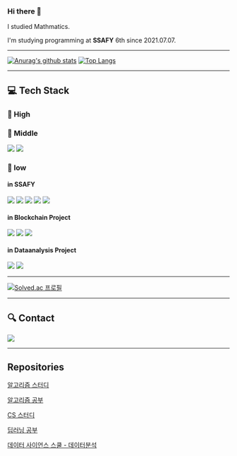 ### Hi there 👋

I studied Mathmatics.

I'm studying programming at **SSAFY** 6th since 2021.07.07.
<hr>

[![Anurag's github stats](https://github-readme-stats.vercel.app/api?username=minicks)](https://github.com/anuraghazra/github-readme-stats)
[![Top Langs](https://github-readme-stats.vercel.app/api/top-langs/?username=minicks&layout=compact)](https://github.com/anuraghazra/github-readme-stats)

<hr>

## :computer: Tech Stack
### :man: High
### :boy: Middle
<img src="https://img.shields.io/badge/Python-3766AB?style=flat-square&logo=Python&logoColor=white"/></a>
<img src="https://img.shields.io/badge/MySQL-4479A1?style=flat-square&logo=MySQL&logoColor=white"/></a>
### :baby: low
#### in SSAFY
<img src="https://img.shields.io/badge/Django-092E20?style=flat-square&logo=Django&logoColor=white"/></a>
<img src="https://img.shields.io/badge/HTML5-E34F26?style=flat-square&logo=HTML&logoColor=white"/></a>
<img src="https://img.shields.io/badge/CSS3-1572B6?style=flat-square&logo=CSS&logoColor=white"/></a>
<img src="https://img.shields.io/badge/JavaScript-F7DF1E?style=flat-square&logo=JavaScript&logoColor=white"/></a>
<img src="https://img.shields.io/badge/Vue.js-4FC08D?style=flat-square&logo=Vue.js&logoColor=white"/></a>
#### in Blockchain Project
<img src="https://img.shields.io/badge/Go-00ADD8?style=flat-square&logo=Go&logoColor=white"/></a>
<img src="https://img.shields.io/badge/Solidity-363636?style=flat-square&logo=Solidity&logoColor=white"/></a>
<img src="https://img.shields.io/badge/React-61DAFB?style=flat-square&logo=React&logoColor=white"/></a>
#### in Dataanalysis Project
<img src="https://img.shields.io/badge/pandas-150458?style=flat-square&logo=pandas&logoColor=white"/></a>
<img src="https://img.shields.io/badge/TensorFlow-FF6F00?style=flat-square&logo=TensorFlow&logoColor=white"/></a>


<hr>

[![Solved.ac
프로필](http://mazassumnida.wtf/api/v2/generate_badge?boj=xorbs578)](https://solved.ac/xorbs578)

<hr>

## :mag: Contact
[<img src="https://img.shields.io/badge/Tistory-092E20?style=flat-square"/></a>](https://h-study.tistory.com/)
  
<hr>

## Repositories

[알고리즘 스터디](https://github.com/mintropy/algorithm_pulzo)

[알고리즘 공부](https://github.com/minicks/-Algorithm_Study)

[CS 스터디](https://github.com/minicks/cs_pulzo)

[딥러닝 공부](https://github.com/minicks/Deeplearning)

[데이터 사이언스 스쿨 - 데이터분석](https://github.com/minicks/Datascience__school)
  
  
  
<!--
**minicks/minicks** is a ✨ _special_ ✨ repository because its `README.md` (this file) appears on your GitHub profile.

Here are some ideas to get you started:

- 🔭 I’m currently working on ...
- 🌱 I’m currently learning ...
- 👯 I’m looking to collaborate on ...
- 🤔 I’m looking for help with ...
- 💬 Ask me about ...
- 📫 How to reach me: ...
- 😄 Pronouns: ...
- ⚡ Fun fact: ...
-->

